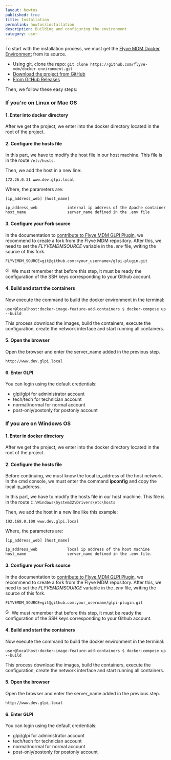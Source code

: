 ```yaml
---
layout: howtos
published: true
title: Installation
permalink: howtos/installation
description: Building and configuring the environment
category: user
---
```


To start with the installation process, we must get the [Flyve MDM Docker Environment](https://github.com/flyve-mdm/docker-environment) from its source.

- Using git, clone the repo: ```git clone https://github.com/flyve-mdm/docker-environment.git```
- [Download the project from GitHub](https://github.com/flyve-mdm/docker-environment/archive/develop.zip)
- [From GitHub Releases](https://github.com/flyve-mdm/docker-environment/releases)

Then, we follow these easy steps:

### If you're on Linux or Mac OS

#### 1. Enter into docker directory

After we get the project, we enter into the docker directory located in the root of the project.

#### 2. Configure the hosts file

In this part, we have to modify the host file in our host machine. This file is in the route ```/etc/hosts```.

Then, we add the host in a new line:

```172.26.0.31 www.dev.glpi.local```

Where, the parameters are:

    [ip_address_web] [host_name]

    ip_address_web             internal ip address of the Apache container
    host_name                  server_name defined in the .env file

#### 3. Configure your Fork source

In the documentation to [contribute to Flyve MDM GLPI Plugin](https://github.com/flyve-mdm/glpi-plugin/blob/develop/CONTRIBUTING.md), we recommend to create a fork from the Flyve MDM repository. After this, we need to set the  *FLYVEMDMSOURCE* variable in the *.env* file, writing the source of this fork.

    FLYVEMDM_SOURCE=git@github.com:<your_username>/glpi-plugin.git

<img src="{{ '/images/picto-information.png' | absolute_url }}" alt="Good to know:" height="16px"/> We must remember that before this step, it must be ready the configuration of the SSH keys corresponding to your Github account.

#### 4. Build and start the containers

Now execute the command to build the docker environment in the terminal:

```user@localhost:docker-image-feature-add-containers $ docker-compose up --build```

This process download the images, build the containers, execute the configuration, create the network interface and start running all containers.

#### 5. Open the browser

Open the browser and enter the server_name added in the previous step.

    http://www.dev.glpi.local

#### 6. Enter GLPI

You can login using the default credentials:

- glpi/glpi for administrator account
- tech/tech for technician account
- normal/normal for normal account
- post-only/postonly for postonly account

### If you are on Windows OS

#### 1. Enter in docker directory

After we get the project, we enter into the docker directory located in the root of the project.

#### 2. Configure the hosts file

Before continuing, we must  know the local ip_address of the host network. In the cmd console, we must enter the command **ipconfig** and copy the local ip_address.

In this part, we have to modify the hosts file in our host machine. This file is in the route ```C:\Windows\System32\Drivers\etc\hosts```

Then, we add the host in a new line like this example:

```192.168.0.100 www.dev.glpi.local```

Where, the parameters are:

    [ip_address_web] [host_name]

    ip_address_web             local ip address of the host machine
    host_name                  server_name defined in the .env file.

#### 3. Configure your Fork source

In the documentation to [contribute to Flyve MDM GLPI Plugin](https://github.com/flyve-mdm/glpi-plugin/blob/develop/CONTRIBUTING.md), we recommend to create a fork from the Flyve MDM repository. After this, we need to set the  *FLYVEMDMSOURCE* variable in the *.env* file, writing the source of this fork.

    FLYVEMDM_SOURCE=git@github.com:your_username/glpi-plugin.git

<img src="{{ '/images/picto-information.png' | absolute_url }}" alt="Good to know:" height="16px"/> We must remember that before this step, it must be ready the configuration of the SSH keys corresponding to your Github account.

#### 4. Build and start the containers

Now execute the command to build the docker environment in the terminal:

```user@localhost:docker-image-feature-add-containers $ docker-compose up --build```

This process download the images, build the containers, execute the configuration, create the network interface and start running all containers.

#### 5. Open the browser

Open the browser and enter the server_name added in the previous step.

    http://www.dev.glpi.local

#### 6. Enter GLPI

You can login using the default credentials:

- glpi/glpi for administrator account
- tech/tech for technician account
- normal/normal for normal account
- post-only/postonly for postonly account